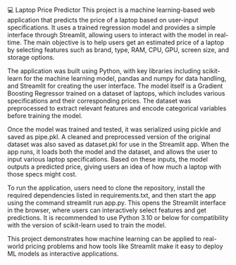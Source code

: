 💻 Laptop Price Predictor
This project is a machine learning-based web application that predicts the price of a laptop based on user-input specifications. It uses a trained regression model and provides a simple interface through Streamlit, allowing users to interact with the model in real-time. The main objective is to help users get an estimated price of a laptop by selecting features such as brand, type, RAM, CPU, GPU, screen size, and storage options.

The application was built using Python, with key libraries including scikit-learn for the machine learning model, pandas and numpy for data handling, and Streamlit for creating the user interface. The model itself is a Gradient Boosting Regressor trained on a dataset of laptops, which includes various specifications and their corresponding prices. The dataset was preprocessed to extract relevant features and encode categorical variables before training the model.

Once the model was trained and tested, it was serialized using pickle and saved as pipe.pkl. A cleaned and preprocessed version of the original dataset was also saved as dataset.pkl for use in the Streamlit app. When the app runs, it loads both the model and the dataset, and allows the user to input various laptop specifications. Based on these inputs, the model outputs a predicted price, giving users an idea of how much a laptop with those specs might cost.

To run the application, users need to clone the repository, install the required dependencies listed in requirements.txt, and then start the app using the command streamlit run app.py. This opens the Streamlit interface in the browser, where users can interactively select features and get predictions. It is recommended to use Python 3.10 or below for compatibility with the version of scikit-learn used to train the model.

This project demonstrates how machine learning can be applied to real-world pricing problems and how tools like Streamlit make it easy to deploy ML models as interactive applications.
